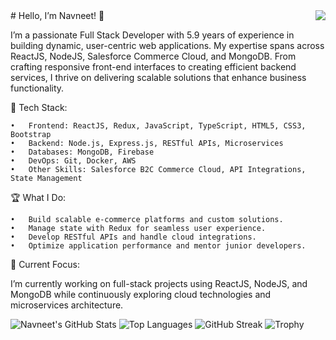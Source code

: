 <img align="right" src="https://visitor-badge.laobi.icu/badge?page_id=navneetkr999.navneetkr999" />
# Hello, I’m Navneet! 👋

I’m a passionate Full Stack Developer with 5.9 years of experience in building dynamic, user-centric web applications. My expertise spans across ReactJS, NodeJS, Salesforce Commerce Cloud, and MongoDB. From crafting responsive front-end interfaces to creating efficient backend services, I thrive on delivering scalable solutions that enhance business functionality.

🔧 Tech Stack:

	•	Frontend: ReactJS, Redux, JavaScript, TypeScript, HTML5, CSS3, Bootstrap
	•	Backend: Node.js, Express.js, RESTful APIs, Microservices
	•	Databases: MongoDB, Firebase
	•	DevOps: Git, Docker, AWS
	•	Other Skills: Salesforce B2C Commerce Cloud, API Integrations, State Management

🏆 What I Do:

	•	Build scalable e-commerce platforms and custom solutions.
	•	Manage state with Redux for seamless user experience.
	•	Develop RESTful APIs and handle cloud integrations.
	•	Optimize application performance and mentor junior developers.

🚀 Current Focus:

I’m currently working on full-stack projects using ReactJS, NodeJS, and MongoDB while continuously exploring cloud technologies and microservices architecture.

![Navneet's GitHub Stats](https://github-readme-stats.vercel.app/api?username=navneetkr999&show_icons=true&theme=radical)
![Top Languages](https://github-readme-stats.vercel.app/api/top-langs/?username=navneetkr999&layout=compact&theme=radical)
![GitHub Streak](https://github-readme-streak-stats.herokuapp.com/?user=navneetkr999&theme=dark)
![Trophy](https://github-profile-trophy.vercel.app/?username=navneetkr999)
